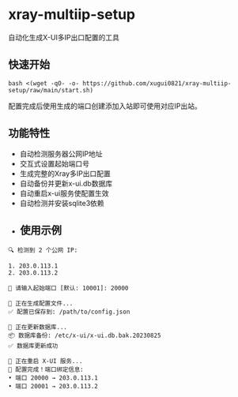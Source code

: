 # xray-multiip-setup

自动化生成X-UI多IP出口配置的工具

## 快速开始
```
bash <(wget -qO- -o- https://github.com/xugui0821/xray-multiip-setup/raw/main/start.sh)
```

配置完成后使用生成的端口创建添加入站即可使用对应IP出站。


## 功能特性

- 自动检测服务器公网IP地址
- 交互式设置起始端口号
- 生成完整的Xray多IP出口配置
- 自动备份并更新x-ui.db数据库
- 自动重启x-ui服务使配置生效
- 自动检测并安装sqlite3依赖
- ## 使用示例
```
🔍 检测到 2 个公网 IP:

1. 203.0.113.1
2. 203.0.113.2

📌 请输入起始端口 [默认: 10001]: 20000

🔄 正在生成配置文件...
✅ 配置已保存到: /path/to/config.json

🔧 正在更新数据库...
📦 数据库备份: /etc/x-ui/x-ui.db.bak.20230825
✅ 数据库更新成功

🔄 正在重启 X-UI 服务...
🎉 配置完成！端口绑定信息:
• 端口 20000 → 203.0.113.1
• 端口 20001 → 203.0.113.2
```

